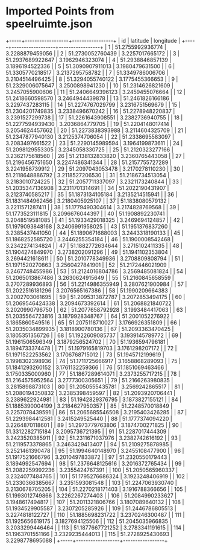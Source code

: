 # Imported Points from speelruimte.json

+-----+------------------+-----------------+
| id  | latitude         | longitude       |
+-----+------------------+-----------------+
|   1 | 51.2755992936774 | 3.2288879459056 |
|   2 | 51.2730052760439 | 3.2257017665172 |
|   3 | 51.2937689922647 | 3.1962946323074 |
|   4 | 51.2938846857139 | 3.1896194522336 |
|   5 | 51.3090907911013 | 3.1980479631500 |
|   6 | 51.3305770218517 | 3.2137295758782 |
|   7 | 51.3349786006706 | 3.2104514496425 |
|   8 | 51.3294055740122 | 3.1775455366653 |
|   9 | 51.2329006075647 | 3.2500898941230 |
|  10 | 51.2314626821609 | 3.2457055900606 |
|  11 | 51.2406649396123 | 3.2459455076664 |
|  12 | 51.2418660598570 | 3.2464944439878 |
|  13 | 51.2461826166186 | 3.2297437283115 |
|  14 | 51.2274767029799 | 3.2316751569679 |
|  15 | 51.2304201749835 | 3.2338496670242 |
|  16 | 51.2278948220837 | 3.2391527299738 |
|  17 | 51.2261643908551 | 3.2382736940755 |
|  18 | 51.2277594939430 | 3.2036864779705 |
|  19 | 51.2204148017414 | 3.2054624457662 |
|  20 | 51.2273838393988 | 3.2114604325709 |
|  21 | 51.2347877940130 | 3.2125374706054 |
|  22 | 51.2338695583097 | 3.2083497661522 |
|  23 | 51.2290145989594 | 3.1964199873611 |
|  24 | 51.2098129553305 | 3.2345058330725 |
|  25 | 51.2120323277166 | 3.2362175618560 |
|  26 | 51.2138132833820 | 3.2360765443058 |
|  27 | 51.2196456751650 | 3.2247486341344 |
|  28 | 51.2157755727289 | 3.2241958739912 |
|  29 | 51.2097043053478 | 3.2170278110230 |
|  30 | 51.2118648886792 | 3.2118527206530 |
|  31 | 51.2186734513054 | 3.2183010724225 |
|  32 | 51.2057711337097 | 3.2321173240844 |
|  33 | 51.2035347136908 | 3.2311701314691 |
|  34 | 51.2022190431907 | 3.2123740585217 |
|  35 | 51.1873134105184 | 3.2135214515941 |
|  36 | 51.1831484962456 | 3.2180405925107 |
|  37 | 51.1838080579132 | 3.2211571287411 |
|  38 | 51.1779490304614 | 3.2174828769568 |
|  39 | 51.1773523111815 | 3.2096676044397 |
|  40 | 51.1908892230741 | 3.2048519581085 |
|  41 | 51.1933429018325 | 3.2469694124857 |
|  42 | 51.1979093848168 | 3.2406991958025 |
|  43 | 51.1951376837260 | 3.2385437441050 |
|  44 | 51.1890671688003 | 3.2443318190133 |
|  45 | 51.1868252585720 | 3.2446255354184 |
|  46 | 51.1900008542468 | 3.2342274134824 |
|  47 | 51.1882772634644 | 3.2715102411335 |
|  48 | 51.1904274849970 | 3.2738202091296 |
|  49 | 51.1941102353804 | 3.2694421618611 |
|  50 | 51.2010778349936 | 3.2708809808794 |
|  51 | 51.1971520270863 | 3.2560427841901 |
|  52 | 51.2172446021909 | 3.2467748455986 |
|  53 | 51.2124016804786 | 3.2569485081824 |
|  54 | 51.2065013867486 | 3.2630624915649 |
|  55 | 51.2160845658559 | 3.2707289936893 |
|  56 | 51.2214986355949 | 3.2807621900984 |
|  57 | 51.2022516181296 | 3.2076565167386 |
|  58 | 51.1990209664383 | 3.2002703061695 |
|  59 | 51.2095313872787 | 3.2072853494175 |
|  60 | 51.2069546424338 | 3.2094673392614 |
|  61 | 51.2068821840722 | 3.2020990796750 |
|  62 | 51.2077658792928 | 3.1993484417063 |
|  63 | 51.2035564723816 | 3.1879928348767 |
|  64 | 51.2001052276922 | 3.1865860549516 |
|  65 | 51.2075118710027 | 3.1766926351809 |
|  66 | 51.2035034899935 | 3.1818900780136 |
|  67 | 51.2093363470425 | 3.1805351356726 |
|  68 | 51.1922609085737 | 3.1939145789772 |
|  69 | 51.1961506596349 | 3.1879256524702 |
|  70 | 51.1936594796181 | 3.1894733374478 |
|  71 | 51.1979165819703 | 3.1761298207172 |
|  72 | 51.1971522253562 | 3.1706768715012 |
|  73 | 51.1945712199619 | 3.1998302398936 |
|  74 | 51.1711725666917 | 3.1658868289093 |
|  75 | 51.1841293260152 | 3.1761132259366 |
|  76 | 51.1851069463466 | 3.1750335000960 |
|  77 | 51.1867289614071 | 3.2373255717215 |
|  78 | 51.2164575952564 | 3.2777300305651 |
|  79 | 51.2166263980835 | 3.2815898873103 |
|  80 | 51.2050555435781 | 3.2569242865517 |
|  81 | 51.2080194350832 | 3.2385398459597 |
|  82 | 51.2093920706441 | 3.2389622924981 |
|  83 | 51.1942829376795 | 3.1873827155121 |
|  84 | 51.1885390004199 | 3.2184627950357 |
|  85 | 51.2248570018849 | 3.2257078439591 |
|  86 | 51.2065685546508 | 3.2195403426285 |
|  87 | 51.2293984412581 | 3.2415249525440 |
|  88 | 51.1777374094220 | 3.2264870118601 |
|  89 | 51.2973779763806 | 3.1874700271825 |
|  90 | 51.3312282715184 | 3.2095736721395 |
|  91 | 51.2287017444309 | 3.2423520385911 |
|  92 | 51.2311671037976 | 3.2382742616192 |
|  93 | 51.2119573378865 | 3.2463429413407 |
|  94 | 51.2109275878985 | 3.2521461390478 |
|  95 | 51.1994640148970 | 3.2455108477900 |
|  96 | 51.1917521666796 | 3.2010497833872 |
|  97 | 51.2320550179443 | 3.1894992547694 |
|  98 | 51.2376648125616 | 3.2016372765434 |
|  99 | 51.2082259992236 | 3.2355424767391 |
| 100 | 51.2050565960337 | 3.2324077484765 |
| 101 | 51.1795276686324 | 3.1923248406919 |
| 102 | 51.2330366385667 | 3.2351593081548 |
| 103 | 51.2247063930740 | 3.2130678705205 |
| 104 | 51.2270218171403 | 3.1916788366656 |
| 105 | 51.1993012749866 | 3.2262267274403 |
| 106 | 51.2084990233627 | 3.1948617494817 |
| 107 | 51.2011321806766 | 3.1807089640132 |
| 108 | 51.1934529905587 | 3.2307205285926 |
| 109 | 51.2446786805513 | 3.2274818122727 |
| 110 | 51.1885698231722 | 3.2370246300487 |
| 111 | 51.1925656619175 | 3.1827694125506 |
| 112 | 51.2045035966835 | 3.2033299446464 |
| 113 | 51.1877667721252 | 3.2783341191615 |
| 114 | 51.1963701551166 | 3.2329235444013 |
| 115 | 51.2728925430693 | 3.2298778695088 |
+-----+------------------+-----------------+